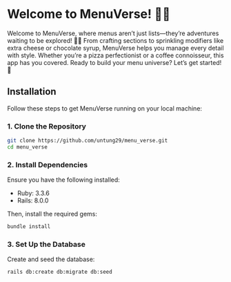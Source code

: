 # Welcome to MenuVerse! 🌌🍔

Welcome to MenuVerse, where menus aren’t just lists—they’re adventures waiting to be explored! 🍔✨ From crafting sections to sprinkling modifiers like extra cheese or chocolate syrup, MenuVerse helps you manage every detail with style. Whether you’re a pizza perfectionist or a coffee connoisseur, this app has you covered. Ready to build your menu universe? Let’s get started! 🚀

## **Installation**

Follow these steps to get MenuVerse running on your local machine:

### **1. Clone the Repository**

```bash
git clone https://github.com/untung29/menu_verse.git
cd menu_verse
```

### 2. Install Dependencies

Ensure you have the following installed:

- Ruby: 3.3.6
- Rails: 8.0.0

Then, install the required gems:

```bash
bundle install
```

### 3. Set Up the Database

Create and seed the database:

```bash
rails db:create db:migrate db:seed
```
